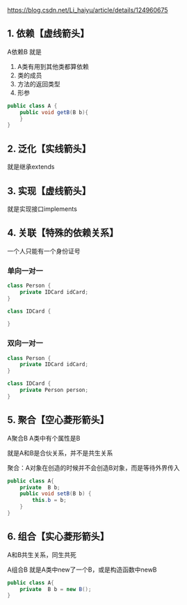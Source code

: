https://blog.csdn.net/Li_haiyu/article/details/124960675

## 1. 依赖【虚线箭头】

A依赖B 就是

1. A类有用到其他类都算依赖
2. 类的成员
3. 方法的返回类型
4. 形参

```java
public class A {
    public void getB(B b){
    }
}
```

## 2. 泛化【实线箭头】

就是继承extends

## 3. 实现【虚线箭头】

就是实现接口implements

## 4. 关联【特殊的依赖关系】

一个人只能有一个身份证号

### 单向一对一

```java
class Person {
    private IDCard idCard;
}

class IDCard {
    
}
```

### 双向一对一

```java
class Person {
    private IDCard idCard;
}

class IDCard {
    private Person person;
}
```

## 5. 聚合【空心菱形箭头】

A聚合B A类中有个属性是B

就是A和B是合伙关系，并不是共生关系

聚合：A对象在创造的时候并不会创造B对象，而是等待外界传入

```java
public class A{
	private  B b;
	public void setB(B b) {
        this.b = b;
    }
}
```

## 6. 组合【实心菱形箭头】

A和B共生关系，同生共死

A组合B 就是A类中new了一个B，或是构造函数中newB

```java
public class A{
	private  B b = new B();
}
```


